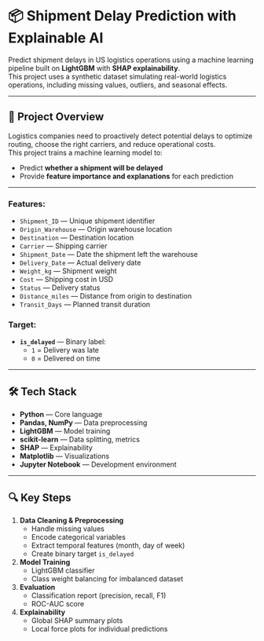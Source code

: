 # 📦 Shipment Delay Prediction with Explainable AI

Predict shipment delays in US logistics operations using a machine learning pipeline built on **LightGBM** with **SHAP explainability**.  
This project uses a synthetic dataset simulating real-world logistics operations, including missing values, outliers, and seasonal effects.

---

## 🚀 Project Overview
Logistics companies need to proactively detect potential delays to optimize routing, choose the right carriers, and reduce operational costs.  
This project trains a machine learning model to:
- Predict **whether a shipment will be delayed**
- Provide **feature importance and explanations** for each prediction

---

### Features:
- `Shipment_ID` — Unique shipment identifier  
- `Origin_Warehouse` — Origin warehouse location  
- `Destination` — Destination location  
- `Carrier` — Shipping carrier  
- `Shipment_Date` — Date the shipment left the warehouse  
- `Delivery_Date` — Actual delivery date  
- `Weight_kg` — Shipment weight  
- `Cost` — Shipping cost in USD  
- `Status` — Delivery status  
- `Distance_miles` — Distance from origin to destination  
- `Transit_Days` — Planned transit duration

### Target:
- **`is_delayed`** — Binary label:  
  - `1` = Delivery was late  
  - `0` = Delivered on time

---

## 🛠 Tech Stack
- **Python** — Core language  
- **Pandas, NumPy** — Data preprocessing  
- **LightGBM** — Model training  
- **scikit-learn** — Data splitting, metrics  
- **SHAP** — Explainability  
- **Matplotlib** — Visualizations  
- **Jupyter Notebook** — Development environment

---

## 🔍 Key Steps
1. **Data Cleaning & Preprocessing**
   - Handle missing values
   - Encode categorical variables
   - Extract temporal features (month, day of week)
   - Create binary target `is_delayed`
2. **Model Training**
   - LightGBM classifier
   - Class weight balancing for imbalanced dataset
3. **Evaluation**
   - Classification report (precision, recall, F1)
   - ROC-AUC score
4. **Explainability**
   - Global SHAP summary plots
   - Local force plots for individual predictions
